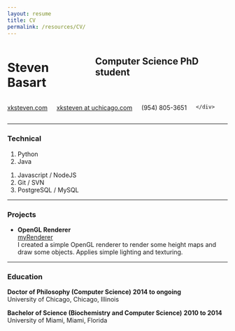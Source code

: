 ```yaml
---
layout: resume 
title: CV
permalink: /resources/CV/
---
```


<div class="row">
	<div class="eight columns">
		<h1 class="my-heading1">Steven Basart </h1>
		<h2 class="my-heading2"> Computer Science PhD student </h2>
	</div>
	<div class="four columns">
		<p class="my-headingp"><a href="http://www.xksteven.com" >xksteven.com</a></p>
		<p class="my-headingp"><a href="mailto:xksteven@uchicago.com"> xksteven at uchicago.com</a></p>
		<p class="my-headingp">(954) 805-3651</p>
		
	</div>
</div>


------

### Technical

1. Python
1. Java
<!-- 1. Android / iOS -->
1. Javascript / NodeJS
1. Git / SVN
1. PostgreSQL / MySQL

<!-- 
------


### Experience

**Company Name** *Position* __start to present__  
	What I did in said company.
	**Technical Environment** 
 -->

------

### Projects

* **OpenGL Renderer**  
	[myRenderer](http://www.github.com/xksteven/myOpenGl)  
	I created a simple OpenGL renderer to render some height maps and draw some objects.  Applies simple lighting and texturing.


------

### Education

**Doctor of Philosophy (Computer Science)** __2014 to ongoing__  
	University of Chicago, Chicago, Illinois

**Bachelor of Science (Biochemistry and Computer Science)** __2010 to 2014__  
	University of Miami, Miami, Florida